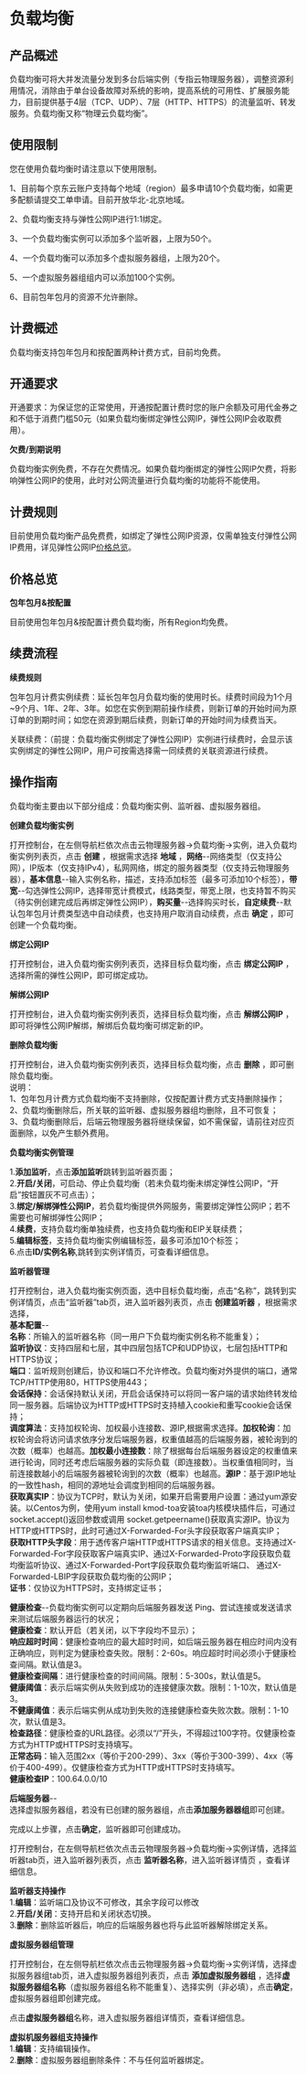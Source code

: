 # 负载均衡

## 产品概述

负载均衡可将大并发流量分发到多台后端实例（专指云物理服务器），调整资源利用情况，消除由于单台设备故障对系统的影响，提高系统的可用性、扩展服务能力，目前提供基于4层（TCP、UDP）、7层（HTTP、HTTPS）的流量监听、转发服务。负载均衡又称“物理云负载均衡”。

## 使用限制

您在使用负载均衡时请注意以下使用限制。

1、目前每个京东云账户支持每个地域（region）最多申请10个负载均衡，如需更多配额请提交工单申请。目前开放华北-北京地域。<br/>

2、负载均衡支持与弹性公网IP进行1:1绑定。<br/>

3、一个负载均衡实例可以添加多个监听器，上限为50个。<br/>

4、一个负载均衡可以添加多个虚拟服务器组，上限为20个。<br/>

5、一个虚拟服务器组组内可以添加100个实例。<br/>

6、目前包年包月的资源不允许删除。<br/>

## 计费概述

负载均衡支持包年包月和按配置两种计费方式，目前均免费。

## 开通要求

开通要求：为保证您的正常使用，开通按配置计费时您的账户余额及可用代金券之和不低于消费门槛50元（如果负载均衡绑定弹性公网IP，弹性公网IP会收取费用）。

**欠费/到期说明**

负载均衡实例免费，不存在欠费情况。如果负载均衡绑定的弹性公网IP欠费，将影响弹性公网IP的使用，此时对公网流量进行负载均衡的功能将不能使用。

## 计费规则

目前使用负载均衡产品免费费，如绑定了弹性公网IP资源，仅需单独支付弹性公网IP费用，详见弹性公网IP[价格总览](../../Pricing/Price-Overview.md)。

## 价格总览

**包年包月&按配置**

目前使用包年包月&按配置计费负载均衡，所有Region均免费。

## 续费流程

**续费规则**

包年包月计费实例续费：延长包年包月负载均衡的使用时长。续费时间段为1个月~9个月、1年、2年、3年。如您在实例到期前操作续费，则新订单的开始时间为原订单的到期时间；如您在资源到期后续费，则新订单的开始时间为续费当天。

关联续费：（前提：负载均衡实例绑定了弹性公网IP）实例进行续费时，会显示该实例绑定的弹性公网IP，用户可按需选择需一同续费的关联资源进行续费。

## 操作指南

负载均衡主要由以下部分组成：负载均衡实例、监听器、虚拟服务器组。

**创建负载均衡实例**

打开控制台，在左侧导航栏依次点击云物理服务器->负载均衡->实例，进入负载均衡实例列表页，点击 **创建** ，根据需求选择 **地域** ，**网络**--网络类型（仅支持公网），IP版本（仅支持IPv4），私网网络，绑定的服务器类型（仅支持云物理服务器），**基本信息**--输入实例名称，描述，支持添加标签（最多可添加10个标签），**带宽**--勾选弹性公网IP，选择带宽计费模式，线路类型，带宽上限，也支持暂不购买（待实例创建完成后再绑定弹性公网IP），**购买量**--选择购买时长，**自定续费**--默认包年包月计费类型选中自动续费，也支持用户取消自动续费，点击 **确定** ，即可创建一个负载均衡。<br/>

**绑定公网IP**

打开控制台，进入负载均衡实例列表页，选择目标负载均衡，点击 **绑定公网IP** ，选择所需的弹性公网IP，即可绑定成功。<br/>

**解绑公网IP**

打开控制台，进入负载均衡实例列表页，选择目标负载均衡，点击 **解绑公网IP** ，即可将弹性公网IP解绑，解绑后负载均衡可绑定新的IP。<br/>

**删除负载均衡**

打开控制台，进入负载均衡实例列表页，选择目标负载均衡，点击 **删除** ，即可删除负载均衡。<br/>
说明：<br/>
1、包年包月计费方式负载均衡不支持删除，仅按配置计费方式支持删除操作；<br/>
2、负载均衡删除后，所关联的监听器、虚拟服务器组均删除，且不可恢复；<br/>
3、负载均衡删除后，后端云物理服务器将继续保留，如不需保留，请前往对应页面删除，以免产生额外费用。<br/>

**负载均衡实例管理**

1.**添加监听**，点击**添加监听**跳转到监听器页面；<br/>
2.**开启/关闭**，可启动、停止负载均衡（若未负载均衡未绑定弹性公网IP，“开启”按钮置灰不可点击）；<br/>
3.**绑定/解绑弹性公网IP**，若负载均衡提供外网服务，需要绑定弹性公网IP；若不需要也可解绑弹性公网IP；<br/>
4.**续费**，支持负载均衡单独续费，也支持负载均衡和EIP关联续费；<br/>
5.**编辑标签**，支持负载均衡实例编辑标签，最多可添加10个标签；<br/>
6.点击**ID/实例名称**,跳转到实例详情页，可查看详细信息。<br/>

**监听器管理**

打开控制台，进入负载均衡实例页面，选中目标负载均衡，点击“名称”，跳转到实例详情页，点击“监听器”tab页，进入监听器列表页，点击 **创建监听器** ，根据需求选择，<br/>
**基本配置**--<br/>
**名称**：所输入的监听器名称（同一用户下负载均衡实例名称不能重复）；<br/>
**监听协议**：支持四层和七层，其中四层包括TCP和UDP协议，七层包括HTTP和HTTPS协议；<br/>
**端口**：监听规则创建后，协议和端口不允许修改。负载均衡对外提供的端口，通常TCP/HTTP使用80，HTTPS使用443；<br/>
**会话保持**：会话保持默认关闭，开启会话保持可以将同一客户端的请求始终转发给同一服务器。后端协议为HTTP或HTTPS时支持植入cookie和重写cookie会话保持；<br/>
**调度算法**：支持加权轮询、加权最小连接数、源IP,根据需求选择。**加权轮询**：加权轮询会将访问请求依序分发后端服务器，权重值越高的后端服务器，被轮询到的次数（概率）也越高。**加权最小连接数**：除了根据每台后端服务器设定的权重值来进行轮询，同时还考虑后端服务器的实际负载（即连接数）。当权重值相同时，当前连接数越小的后端服务器被轮询到的次数（概率）也越高。**源IP**：基于源IP地址的一致性hash，相同的源地址会调度到相同的后端服务器。<br/>
**获取真实IP**：协议为TCP时，默认为关闭，如果开启需要用户设置：通过yum源安装。以Centos为例，使用yum install kmod-toa安装toa内核模块插件后，可通过socket.accept()返回参数或调用 socket.getpeername()获取真实源IP。协议为HTTP或HTTPS时，此时可通过X-Forwarded-For头字段获取客户端真实IP；<br/>
**获取HTTP头字段**：用于透传客户端HTTP或HTTPS请求的相关信息。支持通过X-Forwarded-For字段获取客户端真实IP、通过X-Forwarded-Proto字段获取负载均衡监听协议、通过X-Forwarded-Port字段获取负载均衡监听端口、 通过X-Forwarded-LBIP字段获取负载均衡的公网IP；<br/>
**证书**：仅协议为HTTPS时，支持绑定证书；<br/>

**健康检查**--负载均衡实例可以定期向后端服务器发送 Ping、尝试连接或发送请求来测试后端服务器运行的状况；<br/>
**健康检查**：默认开启（若关闭，以下字段均不显示）；<br/>
**响应超时时间**：健康检查响应的最大超时时间，如后端云服务器在相应时间内没有正确响应，则判定为健康检查失败。限制：2-60s。响应超时时间必须小于健康检查间隔。默认值是3。<br/>
**健康检查间隔**：进行健康检查的时间间隔。限制：5-300s，默认值是5。<br/>
**健康阈值**：表示后端实例从失败到成功的连接健康次数。限制：1-10次，默认值是3。<br/>
**不健康阈值**：表示后端实例从成功到失败的连接健康检查失败次数。限制：1-10次，默认值是3。<br/>
**检查路径**：健康检查的URL路径。必须以“/”开头，不得超过100字符。仅健康检查方式为HTTP或HTTPS时支持填写。<br/>
**正常态码**：输入范围2xx（等价于200-299）、3xx（等价于300-399）、4xx（等价于400-499）。仅健康检查方式为HTTP或HTTPS时支持填写。<br/>
**健康检查IP**：100.64.0.0/10<br/>

**后端服务器**--<br/>
选择虚拟服务器组，若没有已创建的服务器组，点击**添加服务器器组**即可创建。

完成以上步骤，点击**确定**，监听器即可创建成功。

打开控制台，在左侧导航栏依次点击云物理服务器->负载均衡->实例详情，选择监听器tab页，进入监听器列表页，点击 **监听器名称**，进入监听器详情页 ，查看详细信息。<br/>

**监听器支持操作**<br/>
1.**编辑**：监听端口及协议不可修改，其余字段可以修改<br/>
2.**开启/关闭**：支持开启和关闭状态切换。 <br/>
3.**删除**：删除监听器后，响应的后端服务器也将与此监听器解除绑定关系。<br/>

**虚拟服务器组管理**

打开控制台，在左侧导航栏依次点击云物理服务器->负载均衡->实例详情，选择虚拟服务器组tab页，进入虚拟服务器组列表页，点击 **添加虚拟服务器组** ，选择**虚拟服务器组名称**（虚拟服务器组名称不能重复）、选择实例（非必填），点击**确定**，虚拟服务器组即创建完成。<br/>

点击**虚拟服务器组**名称，进入虚拟服务器组详情页，查看详细信息。<br/>

**虚拟机服务器组支持操作**<br/>
1.**编辑**：支持编辑操作。<br/>
2.**删除**：虚拟服务器组删除条件：不与任何监听器绑定。<br/>
